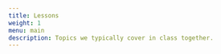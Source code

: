 ```yaml
---
title: Lessons
weight: 1
menu: main
description: Topics we typically cover in class together.
---
```

